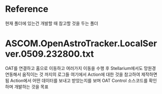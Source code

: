 # Reference

현재 폴더에 있는건 개발할 때 참고할 것을 두는 폴더

# ASCOM.OpenAstroTracker.LocalServer.0509.232800.txt

OAT를 연결하고 홈으로 이동하고 여러가지 이동을 수행 후 Stellarium에서도 망원경 연동해서 움직이는 것 까지의 로그들
여기에서 Action에 대한 것을 참고하여 제작하면 됨
Action에서 어떤 데이터를 보내고 받았는지를 보며 OAT Control 소스코드를 확인하며 개발하는 것을 목표